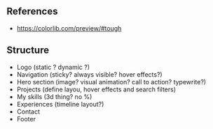 ## References
- https://colorlib.com/preview/#tough

## Structure

- Logo (static ? dynamic ?)
- Navigation (sticky? always visible? hover effects?)
- Hero section (image? visual animation? call to action? typewrite?)
- Projects (define layou, hover effects and search filters)
- My skills (3d thing? no %)
- Experiences (timeline layout?)
- Contact
- Footer